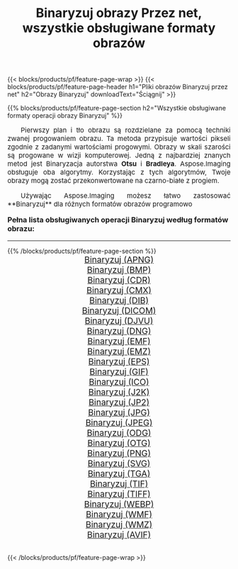 ﻿---
title: Binaryzuj obrazy Przez net, wszystkie obsługiwane formaty obrazów 
weight: 3920
url: /pl/net/binarize/ 
lang: pl
langdirlevel: 2
locales: zh-hans,ja,it,ru,de,es,fr,nl,id,lt,pl,pt,vi,tr,ko,zh-hant,ar,hi,th,sv,cs,uk,he
description: Używając Aspose.Imaging możesz łatwo Binaryzuj obrazy Via net
---

{{< blocks/products/pf/feature-page-wrap >}}
{{< blocks/products/pf/feature-page-header h1="Pliki obrazów Binaryzuj przez net" h2="Obrazy Binaryzuj" downloadText="Ściągnij" >}}


{{% blocks/products/pf/feature-page-section  h2="Wszystkie obsługiwane formaty operacji obrazy Binaryzuj" %}}
<p align="justify" style="text-indent:2em;font-size:15px;">
Pierwszy plan i tło obrazu są rozdzielane za pomocą techniki zwanej progowaniem obrazu. Ta metoda przypisuje wartości pikseli zgodnie z zadanymi wartościami progowymi. Obrazy w skali szarości są progowane w wizji komputerowej. Jedną z najbardziej znanych metod jest Binaryzacja autorstwa <b>Otsu</b> i <b>Bradleya</b>. Aspose.Imaging obsługuje oba algorytmy. Korzystając z tych algorytmów, Twoje obrazy mogą zostać przekonwertowane na czarno-białe z progiem.
</p>
<p align="justify" style="text-indent:2em;font-size:15px;">
Używając Aspose.Imaging możesz łatwo zastosować **Binaryzuj** dla różnych formatów obrazów programowo
</p>
<h3 style="margin-top:16px;">
Pełna lista obsługiwanych operacji Binaryzuj według formatów obrazu:
</h3>
<hr/>
{{% /blocks/products/pf/feature-page-section %}}
<div class="container-fluid productfamilypage bg-gray">
    <div class="convertypes bg-gray agp-content section">
        <div class="container">
		<div class="row other-converters" style="gap: 10px;font-size: 19px;text-align:center;">
		    <div class='col-md-3 other-converter remove-lp remove-rp'><a href="/imaging/pl/net/binarize/apng/" style="padding:15px;">Binaryzuj (APNG)</a></div><div class='col-md-3 other-converter remove-lp remove-rp'><a href="/imaging/pl/net/binarize/bmp/" style="padding:15px;">Binaryzuj (BMP)</a></div><div class='col-md-3 other-converter remove-lp remove-rp'><a href="/imaging/pl/net/binarize/cdr/" style="padding:15px;">Binaryzuj (CDR)</a></div><div class='col-md-3 other-converter remove-lp remove-rp'><a href="/imaging/pl/net/binarize/cmx/" style="padding:15px;">Binaryzuj (CMX)</a></div><div class='col-md-3 other-converter remove-lp remove-rp'><a href="/imaging/pl/net/binarize/dib/" style="padding:15px;">Binaryzuj (DIB)</a></div><div class='col-md-3 other-converter remove-lp remove-rp'><a href="/imaging/pl/net/binarize/dicom/" style="padding:15px;">Binaryzuj (DICOM)</a></div><div class='col-md-3 other-converter remove-lp remove-rp'><a href="/imaging/pl/net/binarize/djvu/" style="padding:15px;">Binaryzuj (DJVU)</a></div><div class='col-md-3 other-converter remove-lp remove-rp'><a href="/imaging/pl/net/binarize/dng/" style="padding:15px;">Binaryzuj (DNG)</a></div><div class='col-md-3 other-converter remove-lp remove-rp'><a href="/imaging/pl/net/binarize/emf/" style="padding:15px;">Binaryzuj (EMF)</a></div><div class='col-md-3 other-converter remove-lp remove-rp'><a href="/imaging/pl/net/binarize/emz/" style="padding:15px;">Binaryzuj (EMZ)</a></div><div class='col-md-3 other-converter remove-lp remove-rp'><a href="/imaging/pl/net/binarize/eps/" style="padding:15px;">Binaryzuj (EPS)</a></div><div class='col-md-3 other-converter remove-lp remove-rp'><a href="/imaging/pl/net/binarize/gif/" style="padding:15px;">Binaryzuj (GIF)</a></div><div class='col-md-3 other-converter remove-lp remove-rp'><a href="/imaging/pl/net/binarize/ico/" style="padding:15px;">Binaryzuj (ICO)</a></div><div class='col-md-3 other-converter remove-lp remove-rp'><a href="/imaging/pl/net/binarize/j2k/" style="padding:15px;">Binaryzuj (J2K)</a></div><div class='col-md-3 other-converter remove-lp remove-rp'><a href="/imaging/pl/net/binarize/jp2/" style="padding:15px;">Binaryzuj (JP2)</a></div><div class='col-md-3 other-converter remove-lp remove-rp'><a href="/imaging/pl/net/binarize/jpg/" style="padding:15px;">Binaryzuj (JPG)</a></div><div class='col-md-3 other-converter remove-lp remove-rp'><a href="/imaging/pl/net/binarize/jpeg/" style="padding:15px;">Binaryzuj (JPEG)</a></div><div class='col-md-3 other-converter remove-lp remove-rp'><a href="/imaging/pl/net/binarize/odg/" style="padding:15px;">Binaryzuj (ODG)</a></div><div class='col-md-3 other-converter remove-lp remove-rp'><a href="/imaging/pl/net/binarize/otg/" style="padding:15px;">Binaryzuj (OTG)</a></div><div class='col-md-3 other-converter remove-lp remove-rp'><a href="/imaging/pl/net/binarize/png/" style="padding:15px;">Binaryzuj (PNG)</a></div><div class='col-md-3 other-converter remove-lp remove-rp'><a href="/imaging/pl/net/binarize/svg/" style="padding:15px;">Binaryzuj (SVG)</a></div><div class='col-md-3 other-converter remove-lp remove-rp'><a href="/imaging/pl/net/binarize/tga/" style="padding:15px;">Binaryzuj (TGA)</a></div><div class='col-md-3 other-converter remove-lp remove-rp'><a href="/imaging/pl/net/binarize/tif/" style="padding:15px;">Binaryzuj (TIF)</a></div><div class='col-md-3 other-converter remove-lp remove-rp'><a href="/imaging/pl/net/binarize/tiff/" style="padding:15px;">Binaryzuj (TIFF)</a></div><div class='col-md-3 other-converter remove-lp remove-rp'><a href="/imaging/pl/net/binarize/webp/" style="padding:15px;">Binaryzuj (WEBP)</a></div><div class='col-md-3 other-converter remove-lp remove-rp'><a href="/imaging/pl/net/binarize/wmf/" style="padding:15px;">Binaryzuj (WMF)</a></div><div class='col-md-3 other-converter remove-lp remove-rp'><a href="/imaging/pl/net/binarize/wmz/" style="padding:15px;">Binaryzuj (WMZ)</a></div><div class='col-md-3 other-converter remove-lp remove-rp'><a href="/imaging/pl/net/binarize/avif/" style="padding:15px;">Binaryzuj (AVIF)</a></div>
                </div>
        </div>
    </div>
</div>
<br/>

{{< /blocks/products/pf/feature-page-wrap >}}
